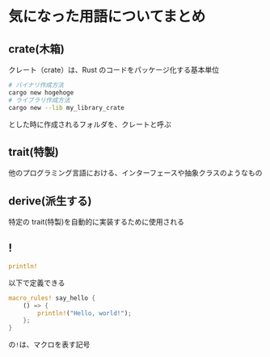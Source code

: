 # 気になった用語についてまとめ

## crate(木箱)

クレート（crate）は、Rust のコードをパッケージ化する基本単位

```sh
# バイナリ作成方法
cargo new hogehoge
# ライブラリ作成方法
cargo new --lib my_library_crate
```

とした時に作成されるフォルダを、クレートと呼ぶ

## trait(特製)

他のプログラミング言語における、インターフェースや抽象クラスのようなもの

## derive(派生する)

特定の trait(特製)を自動的に実装するために使用される

## !

```rust
println!
```

以下で定義できる

```rust
macro_rules! say_hello {
    () => {
        println!("Hello, world!");
    };
}
```

の`!`は、マクロを表す記号
